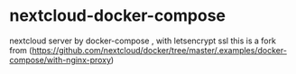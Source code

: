 # nextcloud-docker-compose
nextcloud server by docker-compose , with letsencrypt ssl
this is a fork from (https://github.com/nextcloud/docker/tree/master/.examples/docker-compose/with-nginx-proxy)
